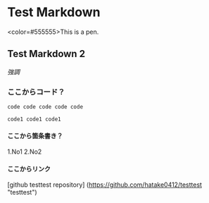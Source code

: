 # Test Markdown

<color=#555555>This is a pen.</color>

## Test Markdown 2
*強調*

### ここからコード？
    code code code code code

    code1 code1 code1

#### ここから箇条書き？

1.No1
2.No2

#### ここからリンク

[github testtest repository] (https://github.com/hatake0412/testtest "testtest")
